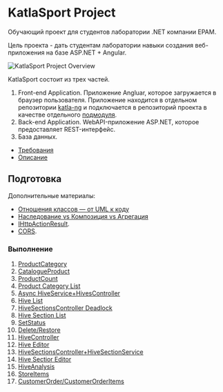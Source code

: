 # KatlaSport Project

Обучающий проект для студентов лаборатории .NET компании EPAM.

Цель проекта - дать студентам лаборатории навыки создания веб-приложения на базе ASP.NET + Angular.

![KatlaSport Project Overview](images/KatlaSport.png "KatlaSport Project Overview")

KatlaSport состоит из трех частей.

1) Front-end Application. Приложение Angluar, которое загружается в браузер пользователя. Приложение находится в отдельном репозитории [katla-ng](https://github.com/epam-lab/katla-ng) и подключается в репозиторий проекта в качестве отдельного [подмодуля](https://git-scm.com/book/ru/v1/Инструменты-Git-Подмодули).
2) Back-end Application. WebAPI-приложение ASP.NET, которое предоставляет REST-интерфейс.
3) База данных.

* [Требования](prerequisites.md)
* [Описание](description.md)

## Подготовка

Дополнительные материалы:

* [Отношения классов — от UML к коду](https://habr.com/post/150041/)
* [Наследование vs Композиция vs Агрегация](http://sergeyteplyakov.blogspot.com.by/2012/12/vs-vs.html)
* [IHttpActionResult](https://github.com/aspnet/Mvc/issues/5507).
* [CORS](https://docs.microsoft.com/en-us/aspnet/web-api/overview/security/enabling-cross-origin-requests-in-web-api#enable-cors).

### Выполнение

1. [ProductCategory](docs/step01.md)
2. [CatalogueProduct](docs/step02.md)
3. [ProductCount](docs/step03.md)
4. [Product Category List](docs/step04.md)
5. [Async HiveService+HivesController](docs/step05.md)
6. [Hive List](docs/step06.md)
7. [HiveSectionsController Deadlock](docs/step07.md)
8. [Hive Section List](docs/step08.md)
9. [SetStatus](docs/step09.md)
10. [Delete/Restore](docs/step10.md)
11. [HiveController](docs/step11.md)
12. [Hive Editor](docs/step12.md)
13. [HiveSectionsController+HiveSectionService](docs/step13.md)
14. [Hive Sectior Editor](docs/step14.md)
15. [HiveAnalysis](docs/step15.md)
16. [StoreItems](docs/step16.md)
17. [CustomerOrder/CustomerOrderItems](docs/step16.md)
